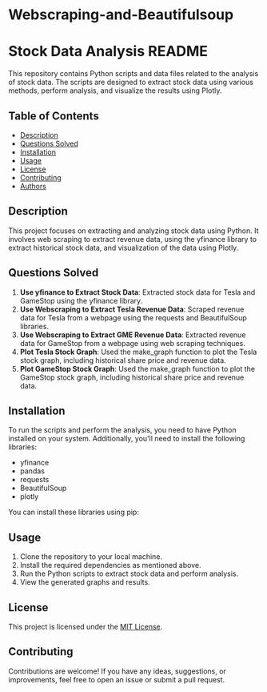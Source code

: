 # Webscraping-and-Beautifulsoup

# Stock Data Analysis README

This repository contains Python scripts and data files related to the analysis of stock data. The scripts are designed to extract stock data using various methods, perform analysis, and visualize the results using Plotly.

## Table of Contents

- [Description](#description)
- [Questions Solved](#questions-solved)
- [Installation](#installation)
- [Usage](#usage)
- [License](#license)
- [Contributing](#contributing)
- [Authors](#authors)

## Description

This project focuses on extracting and analyzing stock data using Python. It involves web scraping to extract revenue data, using the yfinance library to extract historical stock data, and visualization of the data using Plotly.

## Questions Solved

1. **Use yfinance to Extract Stock Data**: Extracted stock data for Tesla and GameStop using the yfinance library.
2. **Use Webscraping to Extract Tesla Revenue Data**: Scraped revenue data for Tesla from a webpage using the requests and BeautifulSoup libraries.
3. **Use Webscraping to Extract GME Revenue Data**: Extracted revenue data for GameStop from a webpage using web scraping techniques.
4. **Plot Tesla Stock Graph**: Used the make_graph function to plot the Tesla stock graph, including historical share price and revenue data.
5. **Plot GameStop Stock Graph**: Used the make_graph function to plot the GameStop stock graph, including historical share price and revenue data.

## Installation

To run the scripts and perform the analysis, you need to have Python installed on your system. Additionally, you'll need to install the following libraries:

- yfinance
- pandas
- requests
- BeautifulSoup
- plotly

You can install these libraries using pip:


## Usage

1. Clone the repository to your local machine.
2. Install the required dependencies as mentioned above.
3. Run the Python scripts to extract stock data and perform analysis.
4. View the generated graphs and results.

## License

This project is licensed under the [MIT License](LICENSE).

## Contributing

Contributions are welcome! If you have any ideas, suggestions, or improvements, feel free to open an issue or submit a pull request.
